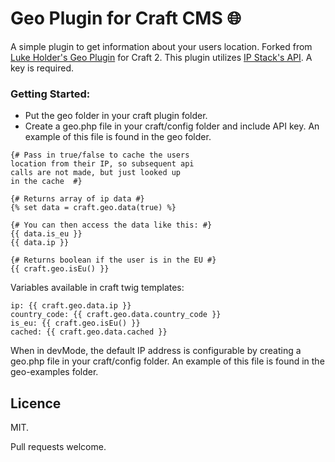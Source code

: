 # Geo Plugin for Craft CMS 🌐

A simple plugin to get information about your users location. Forked from [Luke Holder's Geo Plugin](https://github.com/lukeholder/craft-geo) for Craft 2. This plugin utilizes [IP Stack's API](https://ipstack.com/). A key is required.

### Getting Started:

- Put the geo folder in your craft plugin folder.
- Create a geo.php file in your craft/config folder and include API key. An example of this file is found in the geo folder.



```twig
{# Pass in true/false to cache the users 
location from their IP, so subsequent api 
calls are not made, but just looked up 
in the cache  #}

{# Returns array of ip data #}
{% set data = craft.geo.data(true) %}

{# You can then access the data like this: #}
{{ data.is_eu }}
{{ data.ip }}

{# Returns boolean if the user is in the EU #}
{{ craft.geo.isEu() }}
```

Variables available in craft twig templates:

```twig
ip: {{ craft.geo.data.ip }}
country_code: {{ craft.geo.data.country_code }}
is_eu: {{ craft.geo.isEu() }}
cached: {{ craft.geo.data.cached }}
```


When in devMode, the default IP address is configurable by creating a geo.php file in your craft/config folder. An example of this file is found in the geo-examples folder.

## Licence

MIT.

Pull requests welcome.